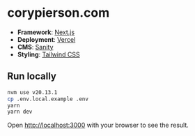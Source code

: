 # corypierson.com

- **Framework**: [Next.js](https://nextjs.org/)
- **Deployment**: [Vercel](https://vercel.com)
- **CMS**: [Sanity](https://www.sanity.io/)
- **Styling**: [Tailwind CSS](https://tailwindcss.com/)

## Run locally

```bash
nvm use v20.13.1
cp .env.local.example .env
yarn
yarn dev
```

Open [http://localhost:3000](http://localhost:3000) with your browser to see the result.

